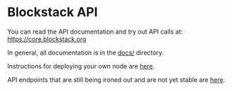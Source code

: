 # Blockstack API

You can read the API documentation and try out API calls at: https://core.blockstack.org

In general, all documentation is in the [docs/](https://github.com/blockstack/blockstack-core/tree/api/docs) directory.

Instructions for deploying your own node are [here](https://github.com/blockstack/blockstack-core/tree/api/docs/install-api.md).

API endpoints that are still being ironed out and are not yet stable are [here](https://github.com/blockstack/blockstack-core/tree/api/docs/api-specs.md). 